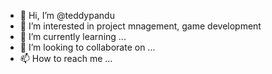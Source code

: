 - 👋 Hi, I’m @teddypandu
- 👀 I’m interested in project mnagement, game development
- 🌱 I’m currently learning ...
- 💞️ I’m looking to collaborate on ...
- 📫 How to reach me ...

<!---
teddypandu/teddypandu is a ✨ special ✨ repository because its `README.md` (this file) appears on your GitHub profile.
You can click the Preview link to take a look at your changes.
--->
